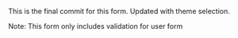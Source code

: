This is the final commit for this form.
Updated with theme selection.


Note:
This form only includes validation for user form